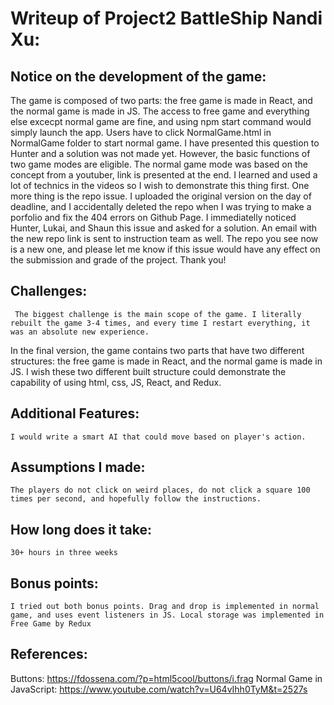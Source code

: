 # Writeup of Project2 BattleShip Nandi Xu:

## Notice on the development of the game:
The game is composed of two parts: the free game is made in React, and the normal game is made in JS. The access to free game and everything else excecpt 
normal game are fine, and using npm start command would simply launch the app. Users have to click NormalGame.html in NormalGame folder to start normal
game. I have presented this question to Hunter and a solution was not made yet. However, the basic functions of two game modes are eligible.
The normal game mode was based on the concept from a youtuber, link is presented at the end. I learned and used a lot of technics in the videos so I wish to 
demonstrate this thing first.
One more thing is the repo issue. I uploaded the original version on the day of deadline, and I accidentally deleted the repo when I was trying to make a porfolio
and fix the 404 errors on Github Page. I immediatelly noticed Hunter, Lukai, and Shaun this issue and asked for a solution. An email with the new repo link is sent to
instruction team as well. The repo you see now is a new one, and please let me know if this issue would have any effect on the submission and grade of the project. 
Thank you!

## Challenges:
     The biggest challenge is the main scope of the game. I literally rebuilt the game 3-4 times, and every time I restart everything, it was an absolute new experience. 
In the final version, the game contains two parts that have two different structures: the free game is made in React, and the normal game is made in JS. I wish these
two different built structure could demonstrate the capability of using html, css, JS, React, and Redux.

## Additional Features:
    I would write a smart AI that could move based on player's action.

## Assumptions I made:
    The players do not click on weird places, do not click a square 100 times per second, and hopefully follow the instructions.

## How long does it take:
    30+ hours in three weeks

## Bonus points:
    I tried out both bonus points. Drag and drop is implemented in normal game, and uses event listeners in JS. Local storage was implemented in Free Game by Redux


## References:
Buttons: https://fdossena.com/?p=html5cool/buttons/i.frag
Normal Game in JavaScript: https://www.youtube.com/watch?v=U64vIhh0TyM&t=2527s

